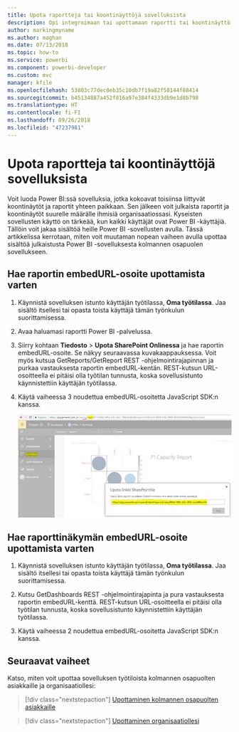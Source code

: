 ```yaml
---
title: Upota raportteja tai koontinäyttöjä sovelluksista
description: Opi integroimaan tai upottamaan raportti tai koontinäyttö Power BI -sovelluksesta, tai muualta, työtilaan.
author: markingmyname
ms.author: maghan
ms.date: 07/13/2018
ms.topic: how-to
ms.service: powerbi
ms.component: powerbi-developer
ms.custom: mvc
manager: kfile
ms.openlocfilehash: 53803c77dec8eb35c10db7f19a82f58144f88414
ms.sourcegitcommit: b45134887a452f816a97e384f4333db9e1d8b798
ms.translationtype: HT
ms.contentlocale: fi-FI
ms.lasthandoff: 09/26/2018
ms.locfileid: "47237981"
---
```

# <a name="embed-reports-or-dashboards-from-apps"></a>Upota raportteja tai koontinäyttöjä sovelluksista

Voit luoda Power BI:ssä sovelluksia, jotka kokoavat toisiinsa liittyvät koontinäytöt ja raportit yhteen paikkaan. Sen jälkeen voit julkaista raportit ja koontinäytöt suurelle määrälle ihmisiä organisaatiossasi. Kyseisten sovellusten käyttö on tärkeää, kun kaikki käyttäjät ovat Power BI -käyttäjiä. Tällöin voit jakaa sisältöä heille Power BI -sovellusten avulla. Tässä artikkelissa kerrotaan, miten voit muutaman nopean vaiheen avulla upottaa sisältöä julkaistusta Power BI -sovelluksesta kolmannen osapuolen sovellukseen.

## <a name="grab-a-report-embedurl-for-embedding"></a>Hae raportin embedURL-osoite upottamista varten

1. Käynnistä sovelluksen istunto käyttäjän työtilassa, **Oma työtilassa**. Jaa sisältö itsellesi tai opasta toista käyttäjä tämän työnkulun suorittamisessa.

2. Avaa haluamasi raportti Power BI -palvelussa.

3. Siirry kohtaan **Tiedosto** > **Upota SharePoint Onlinessa** ja hae raportin embedURL-osoite. Se näkyy seuraavassa kuvakaappauksessa. Voit myös kutsua GetReports/GetReport REST -ohjelmointirajapinnan ja purkaa vastauksesta raportin embedURL-kentän. REST-kutsun URL-osoitteella ei pitäisi olla työtilan tunnusta, koska sovellusistunto käynnistettiin käyttäjän työtilassa.

4. Käytä vaiheessa 3 noudettua embedURL-osoitetta JavaScript SDK:n kanssa.

    ![Upottaminen sovelluksista](media/embed-from-apps/embed-from-app.png)

## <a name="grab-a-dashboard-embedurl-for-embedding"></a>Hae raporttinäkymän embedURL-osoite upottamista varten

1. Käynnistä sovelluksen istunto käyttäjän työtilassa, **Oma työtilassa**. Jaa sisältö itsellesi tai opasta toista käyttäjä tämän työnkulun suorittamisessa.

2. Kutsu GetDashboards REST -ohjelmointirajapinta ja pura vastauksesta raportin embedURL-kenttä. REST-kutsun URL-osoitteella ei pitäisi olla työtilan tunnusta, koska sovellusistunto käynnistettiin käyttäjän työtilassa.

3. Käytä vaiheessa 2 noudettua embedURL-osoitetta JavaScript SDK:n kanssa.

## <a name="next-steps"></a>Seuraavat vaiheet

Katso, miten voit upottaa sovelluksen työtiloista kolmannen osapuolten asiakkaille ja organisaatiollesi:

> [!div class="nextstepaction"]
>[Upottaminen kolmannen osapuolten asiakkaille](embed-sample-for-customers.md)

> [!div class="nextstepaction"]
>[Upottaminen organisaatiollesi](embed-sample-for-your-organization.md)